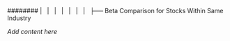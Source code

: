 ######## |   |   |   |   |   |   |   ├── Beta Comparison for Stocks Within Same Industry

*Add content here*